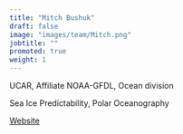 ```yaml
---
title: "Mitch Bushuk"
draft: false
image: "images/team/Mitch.png"
jobtitle: ""
promoted: true
weight: 1
---
```



UCAR, Affiliate NOAA-GFDL, Ocean division

Sea Ice Predictability, Polar Oceanography

[Website](https://www.gfdl.noaa.gov/mitch-bushuk/)
